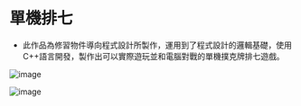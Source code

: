 # 單機排七
* 此作品為修習物件導向程式設計所製作，運用到了程式設計的邏輯基礎，使用C++語言開發，製作出可以實際遊玩並和電腦對戰的單機撲克牌排七遊戲。

![image]([https://github.com/alicejimmy/college/assets/71706978/0de02b2c-2780-442a-b51c-c3b5b83f28db](https://github.com/alicejimmy/college-portfolio/blob/main/%E5%96%AE%E6%A9%9F%E6%8E%92%E4%B8%83/%E6%8E%92%E4%B8%831.png)https://github.com/alicejimmy/college-portfolio/blob/main/%E5%96%AE%E6%A9%9F%E6%8E%92%E4%B8%83/%E6%8E%92%E4%B8%831.png)

![image](https://github.com/alicejimmy/college/assets/71706978/1c01884f-1ec7-41fa-8556-901005497589)
